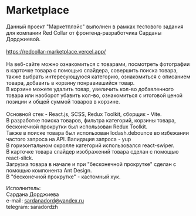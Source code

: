 # Marketplace

Данный проект "Маркетплэйс" выполнен в рамках тестового задания для компании Red Collar от фронтенд-разработчика Сарданы Дорджиевой.
<br></br>
https://redcollar-marketplace.vercel.app/
<br></br>
На веб-сайте можно ознакомиться с товарами, посмотреть фотографии в карточке товара с помощью слайдера,
совершить поиска товара, также выбрать интересующуюся категорию, ознакомиться с описанием товара, добавить в корзину понравившийся товар.<br>
В корзине можете удалить товар, увеличить кол-во добавленного товара или наоборот убавить кол-во, ознакомиться с итоговой ценой позиции и общей суммой товаров в корзине.
<br></br>
Основной стек - React.js, SCSS, Redux Toolkit, сборщик - Vite.<br>
В разработке поиска товаров, фильтра категорий, корзины товара, бесконечной прокрутки был использован Redux Toolkit. <br>
Также в поиске товара был использован lodash.debounce во избежании частого запроса на API. Валидация запроса - yup  <br>
В горизонтальном скролле категорий использовался react-swiper.<br>
В карточке товара слайдер изображений товара сделан с помощью react-slick.<br>
Загрузка товара в начале и при "бесконечной прокрутке" сделан с помощью компонента Ant Design.<br>
В "бесконечной прокрутке" - кастомный хук.


Исполнитель: <br>
Сардана Дорджиева<br>
e-mail: sardanadord@yandex.ru<br>
telegram: saradordzh<br>
